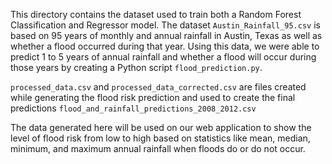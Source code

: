 This directory contains the dataset used to train both a Random Forest Classification and Regressor model. The dataset `Austin_Rainfall_95.csv` is based on 95 years of monthly and annual rainfall in Austin, Texas as well as whether a flood occurred during that year. Using this data, we were able to predict 1 to 5 years of annual rainfall and whether a flood will occur during 
those years by creating a Python script `flood_prediction.py`. 

`processed_data.csv` and `processed_data_corrected.csv` are files created while generating the flood risk prediction and used to create the final predictions `flood_and_rainfall_predictions_2008_2012.csv`

The data generated here will be used on our web application to show the level of flood risk from low to high based on statistics like mean, median, minimum, and maximum annual rainfall when floods do or do not occur.

